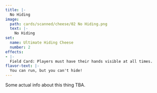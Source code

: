 ```yaml
---
title: |-
  No Hiding
image: 
  path: cards/scanned/cheese/02 No Hiding.png
  text: |-
    No Hiding
set:
  name: Ultimate Hiding Cheese
  number: 2
effects: 
- |-
  Field Card: Players must have their hands visible at all times.
flavor-text: |-
  You can run, but you can't hide!
---
```

Some actual info about this thing TBA.
